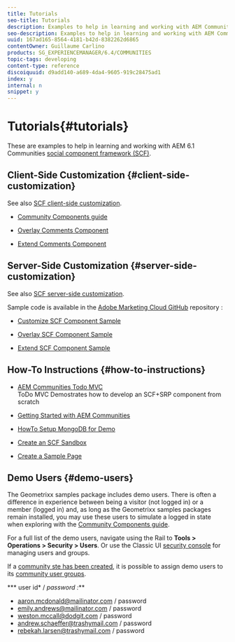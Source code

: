 ```yaml
---
title: Tutorials
seo-title: Tutorials
description: Examples to help in learning and working with AEM Communities social component framework (SCF)
seo-description: Examples to help in learning and working with AEM Communities social component framework (SCF)
uuid: 167ad165-8564-4181-b42d-8382262d6865
contentOwner: Guillaume Carlino
products: SG_EXPERIENCEMANAGER/6.4/COMMUNITIES
topic-tags: developing
content-type: reference
discoiquuid: d9add140-a689-4da4-9605-919c28475ad1
index: y
internal: n
snippet: y
---
```


# Tutorials{#tutorials}

These are examples to help in learning and working with AEM 6.1 Communities [social component framework (SCF)](../../communities/using/scf.md).

## Client-Side Customization {#client-side-customization}

See also [SCF client-side customization](../../communities/using/client-customize.md). [](../../communities/using/client-customize.md)

* [Community Components guide](../../communities/using/components-guide.md)

* [Overlay Comments Component](../../communities/using/overlay-comments.md)

* [Extend Comments Component](../../communities/using/extend-comments.md)

## Server-Side Customization {#server-side-customization}

See also [SCF server-side customization](../../communities/using/server-customize.md).

Sample code is available in the [Adobe Marketing Cloud GitHub](https://github.com/Adobe-Marketing-Cloud) repository :

* [Customize SCF Component Sample](https://github.com/Adobe-Marketing-Cloud/aem-scf-sample-components-customize)

* [Overlay SCF Component Sample](https://github.com/Adobe-Marketing-Cloud/aem-scf-sample-components-overlay)

* [Extend SCF Component Sample](https://github.com/Adobe-Marketing-Cloud/aem-scf-sample-components-extension)

## How-To Instructions {#how-to-instructions}

* [AEM Communities Todo MVC](https://github.com/Adobe-Marketing-Cloud/aem-communities-todomvc-sample)  
  ToDo MVC Demostrates how to develop an SCF+SRP component from scratch

* [Getting Started with AEM Communities](../../communities/using/getting-started.md)

* [HowTo Setup MongoDB for Demo](../../communities/using/demo-mongo.md)

* [Create an SCF Sandbox](../../communities/using/an-scf-sandbox.md)

* [Create a Sample Page](../../communities/using/create-sample-page.md)

## Demo Users {#demo-users}

The Geometrixx samples package includes demo users. There is often a difference in experience between being a visitor (not logged in) or a member (logged in) and, as long as the Geometrixx samples packages remain installed, you may use these users to simulate a logged in state when exploring with the [Community Components guide](../../communities/using/components-guide.md).

For a full list of the demo users, navigate using the Rail to **Tools &gt; Operations &gt; Security &gt; Users**. Or use the Classic UI [security console](http://localhost:4502/useradmin) for managing users and groups.

If a [community ste has been created](../../communities/using/getting-started.md), it is possible to assign demo users to its [community user groups](../../communities/using/users.md).

*** user id* / *password :***

* aaron.mcdonald@mailinator.com / password
* emily.andrews@mailinator.com / password
* weston.mccall@dodgit.com / password
* andrew.schaeffer@trashymail.com / password
* rebekah.larsen@trashymail.com / password

